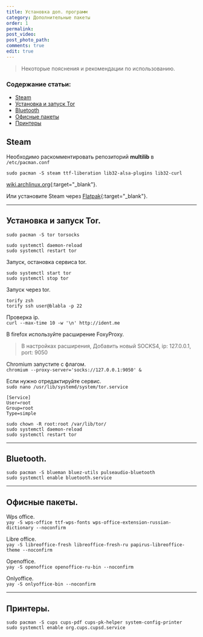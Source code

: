 ```yaml
---
title: Установка доп. программ
category: Дополнительные пакеты
order: 1
permalink:
post_video: 
post_photo_path: 
comments: true
edit: true
---
```


> Некоторые пояснения и рекомендации по использованию.

### Содержание статьи:
- [Steam](/wiki/3packages/other-pkg/#steam)
- [Установка и запуск Tor](/wiki/3packages/other-pkg/#установка-и-запуск-tor)
- [Bluetooth](/wiki/3packages/other-pkg/#bluetooth)
- [Офисные пакеты](/wiki/3packages/other-pkg/#офисные-пакеты)
- [Принтеры](/wiki/3packages/other-pkg/#принтеры)

## Steam
Необходимо раскомментировать репозиторий **multilib** в `/etc/pacman.conf`
```
sudo pacman -S steam ttf-liberation lib32-alsa-plugins lib32-curl
```

[wiki.archlinux.org](https://wiki.archlinux.org/index.php/Steam_(%D0%A0%D1%83%D1%81%D1%81%D0%BA%D0%B8%D0%B9)){:target="_blank"}.

Или установите Steam через [Flatpak](/wiki/1install/pkg-manager.md#еще-один-из-немногих-иенеджеров-flatpak){:target="_blank"}.

---

## Установка и запуск Tor.  
`sudo pacman -S tor torsocks`

```
sudo systemctl daemon-reload
sudo systemctl restart tor
```

Запуск, остановка сервиса tor.
```
sudo systemctl start tor
sudo systemctl stop tor
```

Запуск через tor.
```
torify zsh
torify ssh user@blabla -p 22
```

Проверка ip.  
`curl --max-time 10 -w '\n' http://ident.me`

В firefox используйте расширение FoxyProxy.

> В настройках расширения, Добавить новый SOCKS4, ip: 127.0.0.1, port: 9050

Chromium запустите с флагом.  
`chromium --proxy-server='socks://127.0.0.1:9050' &`

Если нужно отредактируйте сервис.  
`sudo nano /usr/lib/systemd/system/tor.service`

```
[Service]
User=root
Group=root
Type=simple
```
```
sudo chown -R root:root /var/lib/tor/
sudo systemctl daemon-reload
sudo systemctl restart tor
```

---

## Bluetooth.
```
sudo pacman -S blueman bluez-utils pulseaudio-bluetooth
sudo systemctl enable bluetooth.service
```

---

## Офисные пакеты.

Wps office.  
`yay -S wps-office ttf-wps-fonts wps-office-extension-russian-dictionary --noconfirm`

Libre office.  
`yay -S libreoffice-fresh libreoffice-fresh-ru papirus-libreoffice-theme --noconfirm`

Openoffice.  
`yay -S openoffice openoffice-ru-bin --noconfirm`

Onlyoffice.  
`yay -S onlyoffice-bin --noconfirm`

---

## Принтеры.
```
sudo pacman -S cups cups-pdf cups-pk-helper system-config-printer
sudo systemctl enable org.cups.cupsd.service
```